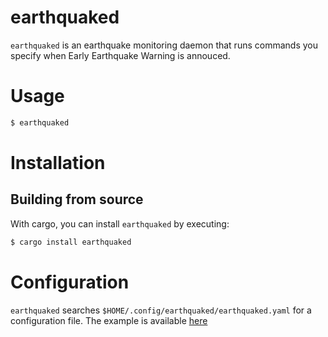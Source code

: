 # earthquaked
`earthquaked` is an earthquake monitoring daemon that runs commands you specify when Early Earthquake Warning is annouced.

# Usage
```sh
$ earthquaked
```

# Installation
## Building from source
With cargo, you can install `earthquaked` by executing:
```sh
$ cargo install earthquaked
```

# Configuration
`earthquaked` searches `$HOME/.config/earthquaked/earthquaked.yaml` for a configuration file.
The example is available [here](./earthquaked.yaml)